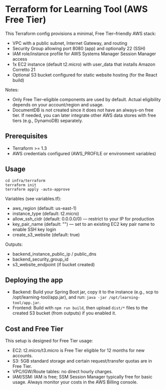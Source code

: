 # Terraform for Learning Tool (AWS Free Tier)

This Terraform config provisions a minimal, Free Tier–friendly AWS stack:
- VPC with a public subnet, Internet Gateway, and routing
- Security Group allowing port 8080 (app) and optionally 22 (SSH)
- IAM role/instance profile for AWS Systems Manager Session Manager access
- 1x EC2 instance (default t2.micro) with user_data that installs Amazon Corretto 21
- Optional S3 bucket configured for static website hosting (for the React build)

Notes:
- Only Free Tier–eligible components are used by default. Actual eligibility depends on your account/region and usage.
- DocumentDB is not created since it does not have an always-on free tier. If needed, you can later integrate other AWS data stores with free tiers (e.g., DynamoDB) separately.

## Prerequisites
- Terraform >= 1.3
- AWS credentials configured (AWS_PROFILE or environment variables)

## Usage
```
cd infra/terraform
terraform init
terraform apply -auto-approve
```

Variables (see variables.tf):
- aws_region (default: us-east-1)
- instance_type (default: t2.micro)
- allow_ssh_cidr (default: 0.0.0.0/0) — restrict to your IP for production
- key_pair_name (default: "") — set to an existing EC2 key pair name to enable SSH key login
- create_s3_website (default: true)

Outputs:
- backend_instance_public_ip / public_dns
- backend_security_group_id
- s3_website_endpoint (if bucket created)

## Deploying the app
- Backend: Build your Spring Boot jar, copy it to the instance (e.g., scp to /opt/learning-tool/app.jar), and run: `java -jar /opt/learning-tool/app.jar`.
- Frontend: Build with `npm run build`, then upload `dist/*` files to the created S3 bucket (from outputs) if you enabled it.

## Cost and Free Tier
This setup is designed for Free Tier usage:
- EC2: t2.micro/t3.micro is Free Tier eligible for 12 months for new accounts.
- S3: 5GB standard storage and certain request/transfer quotas are in Free Tier.
- VPC/IGW/Route tables: no direct hourly charges.
- IAM/SSM: IAM is free; SSM Session Manager typically free for basic usage.
Always monitor your costs in the AWS Billing console.
